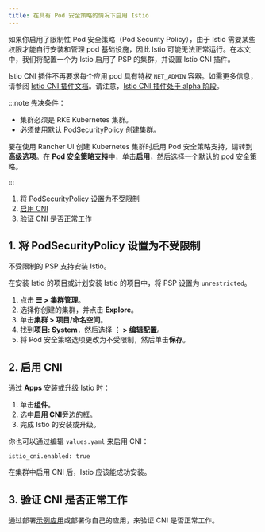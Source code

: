 ```yaml
---
title: 在具有 Pod 安全策略的情况下启用 Istio
---
```


如果你启用了限制性 Pod 安全策略（Pod Security Policy），由于 Istio 需要某些权限才能自行安装和管理 pod 基础设施，因此 Istio 可能无法正常运行。在本文中，我们将配置一个为 Istio 启用了 PSP 的集群，并设置 Istio CNI 插件。

Istio CNI 插件不再要求每个应用 pod 具有特权 `NET_ADMIN` 容器。如需更多信息，请参阅 [Istio CNI 插件文档](https://istio.io/docs/setup/additional-setup/cni)。请注意，[Istio CNI 插件处于 alpha 阶段](https://istio.io/about/feature-stages/)。

:::note 先决条件：

- 集群必须是 RKE Kubernetes 集群。
- 必须使用默认 PodSecurityPolicy 创建集群。

要在使用 Rancher UI 创建 Kubernetes 集群时启用 Pod 安全策略支持，请转到<b>高级选项</b>。在 <b>Pod 安全策略支持</b>中，单击<b>启用</b>，然后选择一个默认的 pod 安全策略。

:::

1. [将 PodSecurityPolicy 设置为不受限制](#1-将-podsecuritypolicy-设置为不受限制)
2. [启用 CNI](#2-启用-cni)
3. [验证 CNI 是否正常工作](#3-验证-cni-是否正常工作)

## 1. 将 PodSecurityPolicy 设置为不受限制

不受限制的 PSP 支持安装 Istio。

在安装 Istio 的项目或计划安装 Istio 的项目中，将 PSP 设置为 `unrestricted`。

1. 点击 **☰ > 集群管理**。
1. 选择你创建的集群，并点击 **Explore**。
1. 单击**集群 > 项目/命名空间**。
1. 找到**项目: System**，然后选择 **⋮ > 编辑配置**。
1. 将 Pod 安全策略选项更改为不受限制，然后单击**保存**。

## 2. 启用 CNI

通过 **Apps** 安装或升级 Istio 时：

1. 单击**组件**。
2. 选中**启用 CNI**旁边的框。
3. 完成 Istio 的安装或升级。

你也可以通过编辑 `values.yaml` 来启用 CNI：

```
istio_cni.enabled: true
```

在集群中启用 CNI 后，Istio 应该能成功安装。

## 3. 验证 CNI 是否正常工作

通过部署[示例应用](https://istio.io/latest/docs/examples/bookinfo/)或部署你自己的应用，来验证 CNI 是否正常工作。

